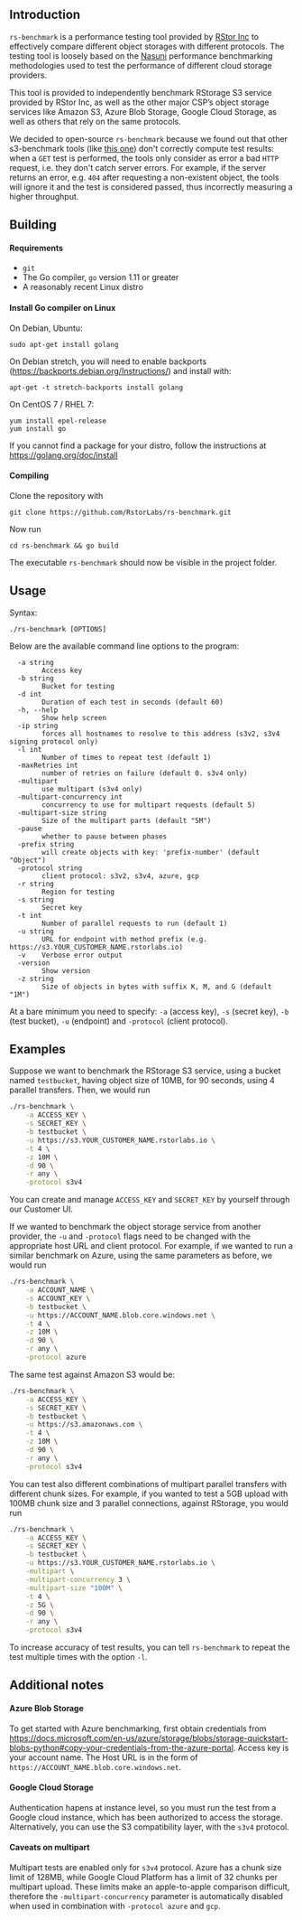 ## Introduction

`rs-benchmark` is a performance testing tool provided by [RStor Inc](https://rstor.io/) to effectively compare different object storages with different protocols. The testing tool is loosely based on the [Nasuni](https://www.nasuni.com/infographic-2015-state-of-cloud-storage/) performance benchmarking methodologies used to test the performance of different cloud storage providers.

This tool is provided to independently benchmark RStorage S3 service provided by RStor Inc, as well as the other major CSP’s object storage services like Amazon S3, Azure Blob Storage, Google Cloud Storage, as well as others that rely on the same protocols.

We decided to open-source `rs-benchmark` because we found out that other s3-benchmark tools (like [this one](https://github.com/wasabi-tech/s3-benchmark)) don't correctly compute test results: when a `GET` test is performed, the tools only consider as error a bad `HTTP` request, i.e. they don't catch server errors. For example, if the server returns an error, e.g. `404` after requesting a non-existent object, the tools will ignore it and the test is considered passed, thus incorrectly measuring a higher throughput.

## Building

#### Requirements
- `git`
- The Go compiler, `go` version 1.11 or greater
- A reasonably recent Linux distro

#### Install Go compiler on Linux

On Debian, Ubuntu:

```
sudo apt-get install golang
```

On Debian stretch, you will need to enable backports (https://backports.debian.org/Instructions/) and install with:

```
apt-get -t stretch-backports install golang
```

On CentOS 7 / RHEL 7:

```
yum install epel-release
yum install go
```

If you cannot find a package for your distro, follow the instructions at https://golang.org/doc/install

#### Compiling

Clone the repository with
```
git clone https://github.com/RstorLabs/rs-benchmark.git
```
Now run
```
cd rs-benchmark && go build
```
The executable `rs-benchmark` should now be visible in the project folder.

## Usage

Syntax:
```
./rs-benchmark [OPTIONS]
```
Below are the available command line options to the program:

```
  -a string
    	Access key
  -b string
    	Bucket for testing
  -d int
    	Duration of each test in seconds (default 60)
  -h, --help
        Show help screen
  -ip string
    	forces all hostnames to resolve to this address (s3v2, s3v4 signing protocol only)
  -l int
    	Number of times to repeat test (default 1)
  -maxRetries int
    	number of retries on failure (default 0. s3v4 only)
  -multipart
    	use multipart (s3v4 only)
  -multipart-concurrency int
    	concurrency to use for multipart requests (default 5)
  -multipart-size string
    	Size of the multipart parts (default "5M")
  -pause
    	whether to pause between phases
  -prefix string
    	will create objects with key: 'prefix-number' (default "Object")
  -protocol string
    	client protocol: s3v2, s3v4, azure, gcp
  -r string
    	Region for testing
  -s string
    	Secret key
  -t int
    	Number of parallel requests to run (default 1)
  -u string
    	URL for endpoint with method prefix (e.g. https://s3.YOUR_CUSTOMER_NAME.rstorlabs.io)
  -v	Verbose error output
  -version
        Show version
  -z string
    	Size of objects in bytes with suffix K, M, and G (default "1M")

```

At a bare minimum you need to specify: `-a` (access key), `-s` (secret key), `-b` (test bucket), `-u` (endpoint) and `-protocol` (client protocol).

## Examples

Suppose we want to benchmark the RStorage S3 service, using a bucket named `testbucket`, having object size of 10MB, for 90 seconds, using 4 parallel transfers. Then, we would run

```bash
./rs-benchmark \
    -a ACCESS_KEY \
    -s SECRET_KEY \
    -b testbucket \
    -u https://s3.YOUR_CUSTOMER_NAME.rstorlabs.io \
    -t 4 \
    -z 10M \
    -d 90 \
    -r any \
    -protocol s3v4
```

You can create and manage `ACCESS_KEY` and `SECRET_KEY` by yourself through our Customer UI.


If we wanted to benchmark the object storage service from another provider, the `-u` and `-protocol` flags need to be changed with the appropriate host URL and client protocol. For example, if we wanted to run a similar benchmark on Azure, using the same parameters as before, we would run

```bash
./rs-benchmark \
    -a ACCOUNT_NAME \
    -s ACCOUNT_KEY \
    -b testbucket \
    -u https://ACCOUNT_NAME.blob.core.windows.net \
    -t 4 \
    -z 10M \
    -d 90 \
    -r any \
    -protocol azure
```

The same test against Amazon S3 would be:


```bash
./rs-benchmark \
    -a ACCESS_KEY \
    -s SECRET_KEY \
    -b testbucket \
    -u https://s3.amazonaws.com \
    -t 4 \
    -z 10M \
    -d 90 \
    -r any \
    -protocol s3v4
```

You can test also different combinations of multipart parallel transfers with different chunk sizes. For example, if you wanted to test a 5GB upload with 100MB chunk size and 3 parallel connections, against RStorage, you would run

```bash
./rs-benchmark \
    -a ACCESS_KEY \
    -s SECRET_KEY \
    -b testbucket \
    -u https://s3.YOUR_CUSTOMER_NAME.rstorlabs.io \
    -multipart \
    -multipart-concurrency 3 \
    -multipart-size "100M" \
    -t 4 \
    -z 5G \
    -d 90 \
    -r any \
    -protocol s3v4
```

To increase accuracy of test results, you can tell `rs-benchmark` to repeat the test multiple times with the option `-l`.

## Additional notes

#### Azure Blob Storage
To get started with Azure benchmarking, first obtain credentials from https://docs.microsoft.com/en-us/azure/storage/blobs/storage-quickstart-blobs-python#copy-your-credentials-from-the-azure-portal. Access key is your account name. The Host URL is in the form of `https://ACCOUNT_NAME.blob.core.windows.net`.

#### Google Cloud Storage
Authentication hapens at instance level, so you must run the test from a Google cloud instance, which has been authorized to access the storage. Alternatively, you can use the S3 compatibility layer, with the `s3v4` protocol. 

#### Caveats on multipart
Multipart tests are enabled only for `s3v4` protocol. Azure has a chunk size limit of 128MB, while Google Cloud Platform has a limit of 32 chunks per multipart upload. These limits make an apple-to-apple comparison difficult, therefore the `-multipart-concurrency` parameter is automatically disabled when used in combination with `-protocol azure` and `gcp`.
